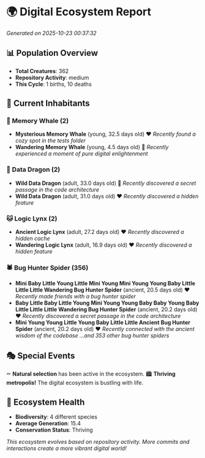 # 🌍 Digital Ecosystem Report
*Generated on 2025-10-23 00:37:32*

## 📊 Population Overview
- **Total Creatures**: 362
- **Repository Activity**: medium
- **This Cycle**: 1 births, 10 deaths

## 👥 Current Inhabitants

### 🐋 Memory Whale (2)
- **Mysterious Memory Whale** (young, 32.5 days old) ❤️
  *Recently found a cozy spot in the tests folder*
- **Wandering Memory Whale** (young, 4.5 days old) 💚
  *Recently experienced a moment of pure digital enlightenment*

### 🐉 Data Dragon (2)
- **Wild Data Dragon** (adult, 33.0 days old) 💛
  *Recently discovered a secret passage in the code architecture*
- **Wild Data Dragon** (adult, 31.0 days old) ❤️
  *Recently discovered a hidden feature*

### 🐱 Logic Lynx (2)
- **Ancient Logic Lynx** (adult, 27.2 days old) ❤️
  *Recently discovered a hidden cache*
- **Wandering Logic Lynx** (adult, 16.9 days old) ❤️
  *Recently discovered a hidden feature*

### 🕷️ Bug Hunter Spider (356)
- **Mini Baby Little Young Little Mini Young Mini Young Young Baby Little Little Little Wandering Bug Hunter Spider** (ancient, 20.5 days old) ❤️
  *Recently made friends with a bug hunter spider*
- **Baby Little Baby Little Young Mini Young Young Baby Baby Young Baby Little Little Little Wandering Bug Hunter Spider** (ancient, 20.2 days old) ❤️
  *Recently discovered a secret passage in the code architecture*
- **Mini Young Young Little Young Baby Little Little Ancient Bug Hunter Spider** (ancient, 20.2 days old) ❤️
  *Recently connected with the ancient wisdom of the codebase*
  *...and 353 other bug hunter spiders*

## 🎭 Special Events

⚰️ **Natural selection** has been active in the ecosystem.
🏙️ **Thriving metropolis!** The digital ecosystem is bustling with life.

## 🔬 Ecosystem Health
- **Biodiversity**: 4 different species
- **Average Generation**: 15.4
- **Conservation Status**: Thriving

*This ecosystem evolves based on repository activity. More commits and interactions create a more vibrant digital world!*